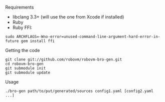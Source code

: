 Requirements

 * libclang 3.3+ (will use the one from Xcode if installed)
 * Ruby
 * Ruby FFI:
```
sudo ARCHFLAGS=-Wno-error=unused-command-line-argument-hard-error-in-future gem install ffi
```

Getting the code

```
git clone git://github.com/robovm/robovm-bro-gen.git
cd robovm-bro-gen
git submodule init
git submodule update
```

Usage

```
./bro-gen path/to/put/generated/sources config1.yaml [config2.yaml ...]
```
